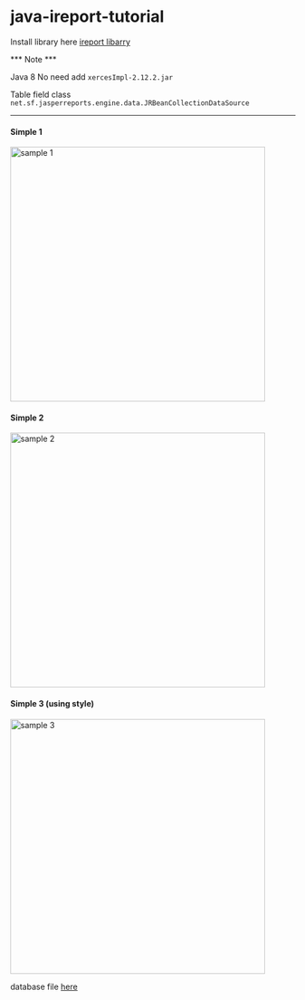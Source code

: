# java-ireport-tutorial

Install library here [ireport libarry](https://github.com/DJ-Raven/java-ireport-tutorial/tree/main/lib)

*** Note ***

Java 8 No need add `xercesImpl-2.12.2.jar`

Table field class `net.sf.jasperreports.engine.data.JRBeanCollectionDataSource`

<hr/>

#### Simple 1

<img src="https://github.com/DJ-Raven/java-ireport-tutorial/assets/58245926/7fb822db-2c48-4eac-9ec7-9bbbd9b61fe7" alt="sample 1" width="450"/>

#### Simple 2

<img src="https://github.com/DJ-Raven/java-ireport-tutorial/assets/58245926/7b34fc8c-2b8e-4332-80b9-225ea87ed2a1" alt="sample 2" width="450"/>

#### Simple 3 (using style)

<img src="https://github.com/DJ-Raven/java-ireport-tutorial/assets/58245926/42abab6a-6d04-41fc-b911-235a2d511a4a" alt="sample 3" width="450"/>

database file [here](https://github.com/DJ-Raven/java-ireport-tutorial/tree/main/database)
